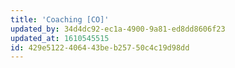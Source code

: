 ```yaml
---
title: 'Coaching [CO]'
updated_by: 34d4dc92-ec1a-4900-9a81-ed8dd8606f23
updated_at: 1610545515
id: 429e5122-4064-43be-b257-50c4c19d98dd
---
```

